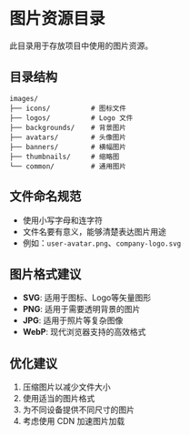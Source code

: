 # 图片资源目录

此目录用于存放项目中使用的图片资源。

## 目录结构

```
images/
├── icons/          # 图标文件
├── logos/          # Logo 文件
├── backgrounds/    # 背景图片
├── avatars/        # 头像图片
├── banners/        # 横幅图片
├── thumbnails/     # 缩略图
└── common/         # 通用图片
```

## 文件命名规范

- 使用小写字母和连字符
- 文件名要有意义，能够清楚表达图片用途
- 例如：`user-avatar.png`、`company-logo.svg`

## 图片格式建议

- **SVG**: 适用于图标、Logo等矢量图形
- **PNG**: 适用于需要透明背景的图片
- **JPG**: 适用于照片等复杂图像
- **WebP**: 现代浏览器支持的高效格式

## 优化建议

1. 压缩图片以减少文件大小
2. 使用适当的图片格式
3. 为不同设备提供不同尺寸的图片
4. 考虑使用 CDN 加速图片加载 